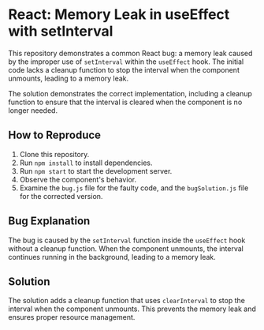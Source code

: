 # React: Memory Leak in useEffect with setInterval

This repository demonstrates a common React bug: a memory leak caused by the improper use of `setInterval` within the `useEffect` hook.  The initial code lacks a cleanup function to stop the interval when the component unmounts, leading to a memory leak.

The solution demonstrates the correct implementation, including a cleanup function to ensure that the interval is cleared when the component is no longer needed.

## How to Reproduce

1. Clone this repository.
2. Run `npm install` to install dependencies.
3. Run `npm start` to start the development server.
4. Observe the component's behavior.
5. Examine the `bug.js` file for the faulty code, and the `bugSolution.js` file for the corrected version.

## Bug Explanation

The bug is caused by the `setInterval` function inside the `useEffect` hook without a cleanup function. When the component unmounts, the interval continues running in the background, leading to a memory leak.

## Solution

The solution adds a cleanup function that uses `clearInterval` to stop the interval when the component unmounts. This prevents the memory leak and ensures proper resource management.